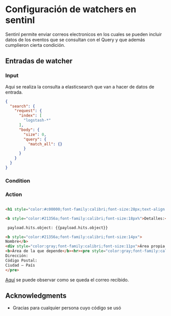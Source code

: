 # Configuración de watchers en sentinl

Sentinl permite enviar correos electronicos en los cuales se pueden incluir datos de los eventos que se consultan con el Query y que además cumplieron cierta condición.

## Entradas de watcher

### Input

Aqui se realiza la consulta a elasticsearch que van a hacer de datos de entrada.

```json
{
  "search": {
    "request": {
      "index": [
        "logstash-*"
      ],
      "body": {
        "size": 0,
        "query": {
          "match_all": {}
        }
      }
    }
  }
}

```
### Condition
### Action


``` html

<h1 style="color:#c00000;font-family:calibri;font-size:28px;text-align:center;">Anomalía Detectada</h1><pre style="color:#21356a;font-family::calibri;font-size:14px">Se tuvo un total de {{payload.hits.total}} eventos, esto prodría indicar que se esta generando un ataque.

<b style="color:#21356a;font-family:calibri;font-size:18px%">Detalles:</b>

 payload.hits.object: {{payload.hits.object}}

<b style="color:#21356a;font-family:calibri;font-size:14px">
Nombre</b>
<div style="color:gray;font-family:calibri;font-size:11px">Área propia
<b>Área de la que depende</b><hr><pre style="color:gray;font-family:calibri;font-size:9px">
Dirección: 
Código Postal: 
Ciudad – País
</pre>

```

[Aquí](https://www.w3schools.com/code/tryit.asp?filename=FS33JZY259P1) se puede observar como se queda el correo recibido. 





## Acknowledgments

* Gracias para cualquier persona cuyo código se usó


